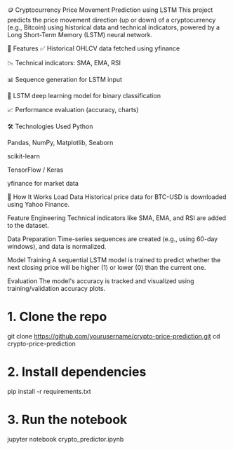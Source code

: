 🪙 Cryptocurrency Price Movement Prediction using LSTM
This project predicts the price movement direction (up or down) of a cryptocurrency (e.g., Bitcoin) using historical data and technical indicators, powered by a Long Short-Term Memory (LSTM) neural network.

📌 Features
✅ Historical OHLCV data fetched using yfinance

📉 Technical indicators: SMA, EMA, RSI

📊 Sequence generation for LSTM input

🧠 LSTM deep learning model for binary classification

📈 Performance evaluation (accuracy, charts)

🛠 Technologies Used
Python

Pandas, NumPy, Matplotlib, Seaborn

scikit-learn

TensorFlow / Keras

yfinance for market data

🚀 How It Works
Load Data
Historical price data for BTC-USD is downloaded using Yahoo Finance.

Feature Engineering
Technical indicators like SMA, EMA, and RSI are added to the dataset.

Data Preparation
Time-series sequences are created (e.g., using 60-day windows), and data is normalized.

Model Training
A sequential LSTM model is trained to predict whether the next closing price will be higher (1) or lower (0) than the current one.

Evaluation
The model's accuracy is tracked and visualized using training/validation accuracy plots.

# 1. Clone the repo
git clone https://github.com/yourusername/crypto-price-prediction.git
cd crypto-price-prediction

# 2. Install dependencies
pip install -r requirements.txt

# 3. Run the notebook
jupyter notebook crypto_predictor.ipynb

